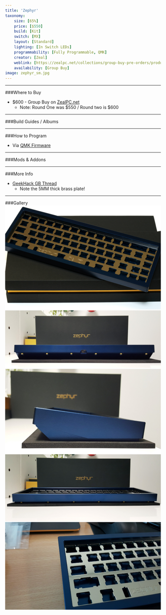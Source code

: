 ```yaml
---
title: 'Zephyr'
taxonomy:
    size: [65%]
    price: [$550]
    build: [Kit]
    switch: [MX]
    layout: [Standard]
    lighting: [In Switch LEDs]
    programmability: [Fully Programmable, QMK]
    creator: [Zeal]
    weblink: [https://zealpc.net/collections/group-buy-pre-orders/products/zephyr]
    availability: [Group Buy]
image: zephyr_sm.jpg
---
```


<a name="buy"></a>

---

###Where to Buy
- $600 - Group Buy on [ZealPC.net](https://zealpc.net/collections/group-buy-pre-orders/products/zephyr)
   - Note: Round One was $550 / Round two is $600
   

<a name="albums"></a>

---

###Build Guides / Albums


<a name="program"></a>

---

###How to Program
- Via [QMK Firmware](http://qmk.fm/)

<a name="mods"></a>

---

###Mods &amp; Addons


<a name="misc"></a>

---

###More Info
- [GeekHack GB Thread](https://geekhack.org/index.php?topic=93966.0)
   - Note the 5MM thick brass plate! 
<a name="gallery"></a>

---

###Gallery  
![](zephyr.jpg)
![](zephyr2.jpg)
![](zephyr3.jpg)
![](zephyr4.jpg)
![](zephyr5.png)

